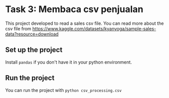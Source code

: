 # Task 3: Membaca csv penjualan 
This project developed to read a sales csv file. You can read more about the csv file from https://www.kaggle.com/datasets/kyanyoga/sample-sales-data?resource=download

## Set up the project
Install ```pandas``` if you don't have it in your python environment.

## Run the project
You can run the project with ```python csv_processing.csv``` 
